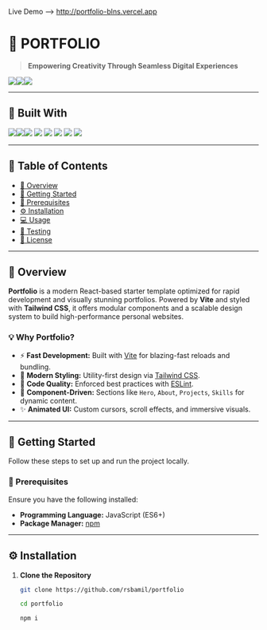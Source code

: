 Live Demo --> http://portfolio-blns.vercel.app

# 🚀 PORTFOLIO

> **Empowering Creativity Through Seamless Digital Experiences**

![](https://img.shields.io/github/last-commit/rsbamil/portfolio?style=flat-square)![](https://img.shields.io/github/languages/top/rsbamil/portfolio?color=blue\&style=flat-square)![](https://img.shields.io/github/languages/count/rsbamil/portfolio?style=flat-square)

***

## 🔧 Built With

![](https://img.shields.io/badge/JSON-000?style=for-the-badge\&logo=json\&logoColor=white)![](https://img.shields.io/badge/Markdown-000?style=for-the-badge\&logo=markdown\&logoColor=white)![](https://img.shields.io/badge/NPM-CB3837?style=for-the-badge\&logo=npm\&logoColor=white)
![](https://img.shields.io/badge/JavaScript-F7DF1E?style=for-the-badge\&logo=javascript\&logoColor=black)
![](https://img.shields.io/badge/React-61DAFB?style=for-the-badge\&logo=react\&logoColor=black)
![](https://img.shields.io/badge/Vite-646CFF?style=for-the-badge\&logo=vite\&logoColor=white)
![](https://img.shields.io/badge/ESLint-4B32C3?style=for-the-badge\&logo=eslint\&logoColor=white)
![](https://img.shields.io/badge/TailwindCSS-38B2AC?style=for-the-badge\&logo=tailwind-css\&logoColor=white)

***

## 📑 Table of Contents

* [📌 Overview](#-overview)
* [🚀 Getting Started](#-getting-started)
* [🧰 Prerequisites](#-prerequisites)
* [⚙️ Installation](#️-installation)
* [💻 Usage](#-usage)
* [🧪 Testing](#-testing)
* [📄 License](#-license)

***

## 📌 Overview

**Portfolio** is a modern React-based starter template optimized for rapid development and visually stunning portfolios. Powered by **Vite** and styled with **Tailwind CSS**, it offers modular components and a scalable design system to build high-performance personal websites.

### 💡 Why Portfolio?

* ⚡ **Fast Development:** Built with [Vite](https://vitejs.dev) for blazing-fast reloads and bundling.
* 🎨 **Modern Styling:** Utility-first design via [Tailwind CSS](https://tailwindcss.com).
* 🧠 **Code Quality:** Enforced best practices with [ESLint](https://eslint.org).
* 🧩 **Component-Driven:** Sections like `Hero`, `About`, `Projects`, `Skills` for dynamic content.
* ✨ **Animated UI:** Custom cursors, scroll effects, and immersive visuals.

***

## 🚀 Getting Started

Follow these steps to set up and run the project locally.

### 🧰 Prerequisites

Ensure you have the following installed:

* **Programming Language:** JavaScript (ES6+)
* **Package Manager:** [npm](https://www.npmjs.com/)

***

## ⚙️ Installation

1. **Clone the Repository**
   ```bash
   git clone https://github.com/rsbamil/portfolio

   cd portfolio

   npm i
   ```
